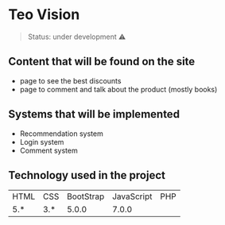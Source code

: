 <h1> Teo Vision </h1>

> Status: under development ⚠️

## Content that will be found on the site
+ page to see the best discounts
+ page to comment and talk about the product (mostly books)

## Systems that will be implemented
+ Recommendation system
+ Login system
+ Comment system
    
## Technology used in the project

<table>
    <tr>
    <td>HTML</td>
    <td>CSS</td>
    <td>BootStrap</td>
    <td>JavaScript</td>
    <td>PHP</td>
    </tr>
    <tr>
    <td>5.*</td>
    <td>3.*</td>
    <td>5.0.0</td>
    <td>7.0.0</td>
    </tr>
</table>
